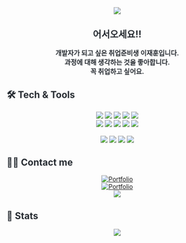 <div align="center">
  <img src="https://capsule-render.vercel.app/api?type=waving&color=gradient&height=120&text=Hello!!&animation=fadeIn&fontColor=000000&fontSize=40" />
</div>

<div align="center"> 
  <h2 style="color: #282d33;"> 어서오세요!! </h2>  
  <div style="font-weight: 700; font-size: 15px; color: #282d33;">
    개발자가 되고 싶은 취업준비생 이재훈입니다.
  </div>
  <div style="font-weight: 700; font-size: 15px; color: #282d33;">
    과정에 대해 생각하는 것을 좋아합니다.
  </div>
  <div style="font-weight: 700; font-size: 15px; color: #282d33;">
    꼭 취업하고 싶어요.
  </div>
</div>

<div align: "center">
  <h2 style="color: #282d33;"> 🛠️ Tech & Tools </h2>
</div>

<div align="center">
  <img src="https://img.shields.io/badge/Java-007396?style=Plastic&logo=java&logoColor=white" />
  <img src="https://img.shields.io/badge/Spring-6DB33F?style=Plastic&logo=Spring&logoColor=white">
  <img src="https://img.shields.io/badge/Amazon AWS-232F3E?style=Plastic&logo=Amazon&logoColor=white" />
  <img src="https://img.shields.io/badge/Oracle-F80000?style=Plastic&logo=Oracle&logoColor=white" />
  <img src="https://img.shields.io/badge/MySQL-4479A1?style=Plastic&logo=MySQL&logoColor=white" />
  <br>
  <img src="https://img.shields.io/badge/HTML5-E34F26?style=Plastic&logo=HTML5&logoColor=white" />
  <img src="https://img.shields.io/badge/CSS3-1572B6?style=Plastic&logo=CSS3&logoColor=white" />
  <img src="https://img.shields.io/badge/Bootstrap-7952B3?style=Plastic&logo=Bootstrap&logoColor=white" />
  <img src="https://img.shields.io/badge/jQuery-0769AD?style=Plastic&logo=jQuery&logoColor=white" />
  <img src="https://img.shields.io/badge/Javascript-F7DF1E?style=Plastic&logo=Javascript&logoColor=white" />
  <br><br>
  <img src="https://img.shields.io/badge/Git-F05032?style=Plastic&logo=Git&logoColor=white" />
  <img src="https://img.shields.io/badge/Github-181717?style=Plastic&logo=Github&logoColor=white" />
  <img src="https://img.shields.io/badge/Eclipse IDE-2C2255?style=Plastic&logo=Eclipse&logoColor=white" />
  <img src="https://img.shields.io/badge/IntelliJ IDEA-000000?style=Plastic&logo=intellijidea&logoColor=white" />
</div>

<h2 style="color: #282d33;"> 🧑‍💻 Contact me </h2>
  <div align="center">
<a href="https://github.com/callipix/myApp">
  <img src="https://img.shields.io/badge/Portfolio : Personal Mini Project-F44336?style=flat&logo=Task&logoColor=white" alt="Portfolio" />
</a>
  <br>
  <a href="https://github.com/callipix/nunettine">
  <img src="https://img.shields.io/badge/Portfolio : nunettine Team Project-F44336?style=flat&logo=BookStack&logoColor=white" alt="Portfolio" />
</a>
    <br>
  <img src="https://img.shields.io/badge/Gmail-30B980?style=flat&logo=Gmail&logoColor=white" />
</div>

<h2 style="color: #282d33;"> 🏅 Stats </h2>

<div align="center">
  <img src="https://github-readme-stats.vercel.app/api/top-langs/?username=callipix&hide=css&layout=compact&bg_color=180,000000,&title_color=000000&text_color=000000" />
</div>
